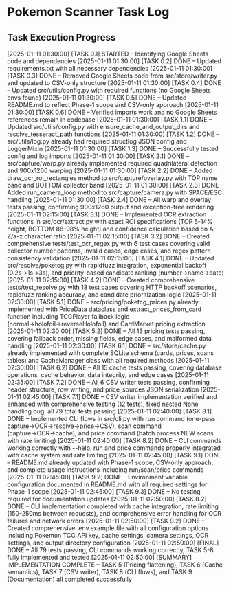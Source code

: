 # Pokemon Scanner Task Log

## Task Execution Progress

[2025-01-11 01:30:00] [TASK 0.1] STARTED – Identifying Google Sheets code and dependencies
[2025-01-11 01:30:00] [TASK 0.2] DONE – Updated requirements.txt with all necessary dependencies
[2025-01-11 01:30:00] [TASK 0.3] DONE – Removed Google Sheets code from src/store/writer.py and updated to CSV-only structure
[2025-01-11 01:30:00] [TASK 0.4] DONE – Updated src/utils/config.py with required functions (no Google Sheets envs found)
[2025-01-11 01:30:00] [TASK 0.5] DONE – Updated README.md to reflect Phase-1 scope and CSV-only approach
[2025-01-11 01:30:00] [TASK 0.6] DONE – Verified imports work and no Google Sheets references remain in codebase
[2025-01-11 01:30:00] [TASK 1.1] DONE – Updated src/utils/config.py with ensure_cache_and_output_dirs and resolve_tesseract_path functions
[2025-01-11 01:30:00] [TASK 1.2] DONE – src/utils/log.py already had required structlog JSON config and LoggerMixin
[2025-01-11 01:30:00] [TASK 1.3] DONE – Successfully tested config and log imports
[2025-01-11 01:30:00] [TASK 2.1] DONE – src/capture/warp.py already implemented required quadrilateral detection and 900x1260 warping
[2025-01-11 01:30:00] [TASK 2.2] DONE – Added draw_ocr_roi_rectangles method to src/capture/overlay.py with TOP name band and BOTTOM collector band
[2025-01-11 01:30:00] [TASK 2.3] DONE – Added run_camera_loop method to src/capture/camera.py with SPACE/ESC handling
[2025-01-11 01:30:00] [TASK 2.4] DONE – All warp and overlay tests passing, confirming 900x1260 output and exception-free rendering
[2025-01-11 02:15:00] [TASK 3.1] DONE – Implemented OCR extraction functions in src/ocr/extract.py with exact ROI specifications (TOP 5-14% height, BOTTOM 88-98% height) and confidence calculation based on A-Z/a-z character ratio
[2025-01-11 02:15:00] [TASK 3.2] DONE – Created comprehensive tests/test_ocr_regex.py with 6 test cases covering valid collector number patterns, invalid cases, edge cases, and regex pattern consistency validation
[2025-01-11 02:15:00] [TASK 4.1] DONE – Updated src/resolve/poketcg.py with rapidfuzz integration, exponential backoff (0.2s→1s→3s), and priority-based candidate ranking (number→name→date)
[2025-01-11 02:15:00] [TASK 4.2] DONE – Created comprehensive tests/test_resolve.py with 18 test cases covering HTTP backoff scenarios, rapidfuzz ranking accuracy, and candidate prioritization logic
[2025-01-11 02:30:00] [TASK 5.1] DONE – src/pricing/poketcg_prices.py already implemented with PriceData dataclass and extract_prices_from_card function including TCGPlayer fallback logic (normal→holofoil→reverseHolofoil) and CardMarket pricing extraction
[2025-01-11 02:30:00] [TASK 5.2] DONE – All 13 pricing tests passing, covering fallback order, missing fields, edge cases, and malformed data handling
[2025-01-11 02:30:00] [TASK 6.1] DONE – src/store/cache.py already implemented with complete SQLite schema (cards, prices, scans tables) and CacheManager class with all required methods
[2025-01-11 02:30:00] [TASK 6.2] DONE – All 15 cache tests passing, covering database operations, cache behavior, data integrity, and edge cases
[2025-01-11 02:35:00] [TASK 7.2] DONE – All 6 CSV writer tests passing, confirming header structure, row writing, and price_sources JSON serialization
[2025-01-11 02:45:00] [TASK 7.1] DONE – CSV writer implementation verified and enhanced with comprehensive testing (12 tests), fixed nested None handling bug, all 79 total tests passing
[2025-01-11 02:40:00] [TASK 8.1] DONE – Implemented CLI flows in src/cli.py with run command (one-pass capture→OCR→resolve→price→CSV), scan command (capture→OCR→cache), and price command (batch process NEW scans with rate limiting)
[2025-01-11 02:40:00] [TASK 8.2] DONE – CLI commands working correctly with --help, run and price commands properly integrated with cache system and rate limiting
[2025-01-11 02:45:00] [TASK 9.1] DONE – README.md already updated with Phase-1 scope, CSV-only approach, and complete usage instructions including run/scan/price commands
[2025-01-11 02:45:00] [TASK 9.2] DONE – Environment variable configuration documented in README.md with all required settings for Phase-1 scope
[2025-01-11 02:45:00] [TASK 9.3] DONE – No testing required for documentation updates
[2025-01-11 02:50:00] [TASK 8.2] DONE – CLI implementation completed with cache integration, rate limiting (150-250ms between requests), and comprehensive error handling for OCR failures and network errors
[2025-01-11 02:50:00] [TASK 9.2] DONE – Created comprehensive .env.example file with all configuration options including Pokemon TCG API key, cache settings, camera settings, OCR settings, and output directory configuration
[2025-01-11 02:50:00] [FINAL] DONE – All 79 tests passing, CLI commands working correctly, TASK 5-8 fully implemented and tested
[2025-01-11 02:50:00] [SUMMARY] IMPLEMENTATION COMPLETE – TASK 5 (Pricing flattening), TASK 6 (Cache semantics), TASK 7 (CSV writer), TASK 8 (CLI flows), and TASK 9 (Documentation) all completed successfully
